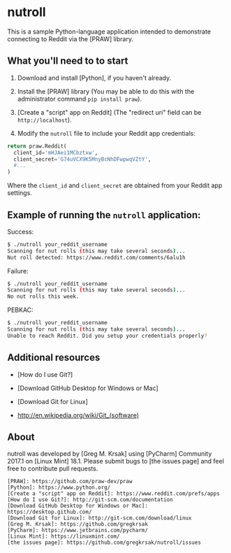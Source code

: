 nutroll
=======

This is a sample Python-language application intended to demonstrate connecting to Reddit via the [PRAW] library.

What you'll need to to start
----------------------------

1. Download and install [Python], if you haven't already.

2. Install the [PRAW] library (You may be able to do this with the administrator command ```pip install praw```).

3. [Create a "script" app on Reddit] (The "redirect uri" field can be ```http://localhost```).

4. Modify the ```nutroll``` file to include your Reddit app credentials:
```python
return praw.Reddit(
  client_id='mHJAei1MCbztxw',
  client_secret='G74uVCX9K5MnyBcNhDFwpwqVZtY',
  #...
)
```

Where the ```client_id``` and ```client_secret``` are obtained from your Reddit app settings.

Example of running the ```nutroll``` application:
----------------------------------------------------

Success:
```bash
$ ./nutroll your_reddit_username
Scanning for nut rolls (this may take several seconds)...
Nut roll detected: https://www.reddit.com/comments/6alu1h
```
Failure:
```bash
$ ./nutroll your_reddit_username
Scanning for nut rolls (this may take several seconds)...
No nut rolls this week.

```
PEBKAC:
```bash
$ ./nutroll your_reddit_username
Scanning for nut rolls (this may take several seconds)...
Unable to reach Reddit. Did you setup your credentials properly?

```


Additional resources
--------------------

* [How do I use Git?]

* [Download GitHub Desktop for Windows or Mac]

* [Download Git for Linux]

* http://en.wikipedia.org/wiki/Git_(software)


About
-----

nutroll was developed by [Greg M. Krsak] using [PyCharm] Community 2017.1 on [Linux Mint] 18.1.
Please submit bugs to [the issues page] and feel free to contribute pull requests.


    [PRAW]: https://github.com/praw-dev/praw
    [Python]: https://www.python.org/
    [Create a "script" app on Reddit]: https://www.reddit.com/prefs/apps
    [How do I use Git?]: http://git-scm.com/documentation
    [Download GitHub Desktop for Windows or Mac]: https://desktop.github.com/
    [Download Git for Linux]: http://git-scm.com/download/linux
    [Greg M. Krsak]: https://github.com/gregkrsak
    [PyCharm]: https://www.jetbrains.com/pycharm/
    [Linux Mint]: https://linuxmint.com/
    [the issues page]: https://github.com/gregkrsak/nutroll/issues
